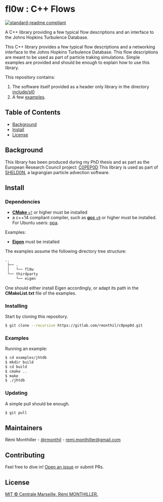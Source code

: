 # fl0w : C++ Flows

[![standard-readme compliant](https://img.shields.io/badge/readme%20style-standard-brightgreen.svg?style=flat-square)](https://github.com/RichardLitt/standard-readme)

A C++ library providing a few typical flow descriptions and an interface to the Johns Hopkins Turbulence Database.

This C++ library provides a few typical flow descriptions and a networking interface to the Johns Hopkins Turbulence Database.
This flow descriptions are meant to be used as part of particle traking simulations.
Simple examples are provided and should be enough to explain how to use this library.

This repository contains:

1. The software itself provided as a header only library in the directory [include/sl0](./include/sl0)
2. A few [examples](./examples).

## Table of Contents

- [Background](#background)
- [Install](#install)
- [License](#license)

## Background

This library has been produced during my PhD thesis and as part as the European Research Council project: [C0PEP0D](https://c0pep0d.github.io/)
This library is used as part of [SHELD0N](https://github.com/C0PEP0D/sheld0n), a lagrangian particle advection software.

## Install

### Dependencies

* [**CMake** `v?`](https://cmake.org/download/) or higher must be installed
* a c++14 compliant compiler, such as [**gcc** `v9`](https://gcc.gnu.org/) or higher must be installed. For Ubuntu users: [ppa](https://launchpad.net/%7Ejonathonf/+archive/ubuntu/gcc?field.series_filter=bionic).

Examples:
* [**Eigen**](https://eigen.tuxfamily.org) must be installed

The examples assume the following directory tree structure:
```bash
..
 ├── .
 │   └── fl0w
 └── thirdparty
     └── eigen
```
One should either install Eigen accordingly, or adapt its path in the **CMakeList.txt** file of the examples.

### Installing

Start by cloning this repository.

```sh
$ git clone --recursive https://gitlab.com/rmonthil/c0pep0d.git
```

### Examples

Running an example:

```bash
$ cd examples/jhtdb
$ mkdir build
$ cd build
$ cmake ..
$ make
$ ./jhtdb
```

### Updating

A simple pull should be enough.

```sh
$ git pull
```

## Maintainers

Rémi Monthiller - [@rmonthil](https://gitlab.com/rmonthil) - remi.monthiller@gmail.com

## Contributing

Feel free to dive in! [Open an issue](https://github.com/rmonthil/c0pep0d/issues/new) or submit PRs.

## License

[MIT © Centrale Marseille, Rémi MONTHILLER.](./LICENSE)
